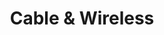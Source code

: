 ---
category: client
title: Cable & Wireless
image: cable_wireless.jpg
link: 'http://www.cwc.com/'
---